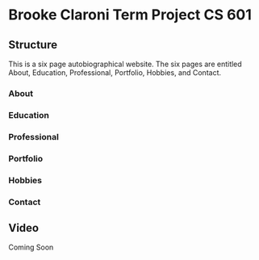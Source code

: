 # Brooke Claroni Term Project CS 601

## Structure
This is a six page autobiographical website. The six pages are entitled About, Education, Professional, Portfolio, Hobbies, and Contact.

### About

### Education

### Professional

### Portfolio

### Hobbies

### Contact

## Video
Coming Soon